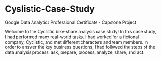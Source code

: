# Cyslistic-Case-Study
Google Data Analytics Professional Certificate - Capstone Project

Welcome to the Cyclistic bike-share analysis case study! In this case study, I had performed many real-world tasks. I had worked for a fictional company, Cyclistic, and met different characters and team members. In order to answer the key business questions, I had followed the steps of the data analysis process: ask, prepare, process, analyze, share, and act.
